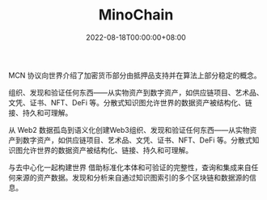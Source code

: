 ﻿---
title: "MinoChain"
description: "MCN 协议向世界介绍了加密货币部分由抵押品支持并在算法上部分稳定的概念。"
date: 2022-08-18T00:00:00+08:00
lastmod: 2022-08-18T00:00:00+08:00
draft: false
authors: ["seven"]
featuredImage: "minochain.png"
tags: ["High risk","MinoChain"]
categories: ["nfts"]
nfts: ["High risk"]
blockchain: "BSC"
website: "https://www.minochain.com/?utm_source=DappRadar&utm_medium=deeplink&utm_campaign=visit-website"
twitter: "https://twitter.com/MinoChainoffice"
discord: "https://discord.com/invite/B2V3DVBy"
telegram: "https://t.me/MinoChainGroup"
github: "https://github.com/MinoChain"
youtube: "https://www.youtube.com/channel/UCCcjFOM-6beTCErKoP89R3Q"
twitch: ""
facebook: "https://www.facebook.com/login/?next=https%3A%2F%2Fwww.facebook.com%2Fprofile.php%3Fid%3D100079219091148"
instagram: ""
reddit: "https://www.reddit.com/user/MinoChain"
medium: "https://medium.com/@minochainofficial"
steam: ""
gitbook: ""
googleplay: ""
appstore: ""
status: "Live"
weight: 
lightgallery: true
toc: true
pinned: false
recommend: false
recommend1: false
---
MCN 协议向世界介绍了加密货币部分由抵押品支持并在算法上部分稳定的概念。

组织、发现和验证任何东西——从实物资产到数字资产，如供应链项目、艺术品、文凭、证书、NFT、DeFi 等。分散式知识图允许世界的数据资产被结构化、链接、持久和可理解。

从 Web2 数据孤岛到语义化创建Web3组织、发现和验证任何东西——从实物资产到数字资产，如供应链项目、艺术品、文凭、证书、NFT、DeFi 等。分散式知识图允许世界的数据资产被结构化、链接、持久和可理解。

与去中心化一起构建世界
借助标准化本体和可验证的完整性，查询和集成来自任何来源的资产数据。发现和分析来自通过知识图索引的多个区块链和数据源的信息。